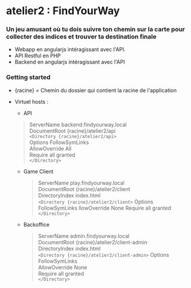 # atelier2 : FindYourWay

### Un jeu amusant où tu dois suivre ton chemin sur la carte pour collecter des indices et trouver ta destination finale

* Webapp en angularjs intéragissant avec l'API.
* API Restful en PHP
* Backend en angularjs intéragissant avec l'API

### Getting started

* {racine} = Chemin du dossier qui contient la racine de l'application
* Virtuel hosts :
   
   - API
   
    > ServerName backend.findyourway.local  
      DocumentRoot {racine}/atelier2/api  
      `<Directory {racine}/atelier2/api>`  
      Options FollowSymLinks  
      AllowOverride All  
      Require all granted  
      `</Directory>`
     
   - Game Client
    
      > ServerName play.findyourway.local  
       DocumentRoot {racine}/atelier2/client  
       DirectoryIndex index.html  
       `<Directory {racine}/atelier2/client>`
       Options FollowSymLinks
       llowOverride None
       Require all granted
       `</Directory>`
      
   - Backoffice
     
      > ServerName admin.findyourway.local  
       DocumentRoot {racine}/atelier2/client-admin  
       DirectoryIndex index.html  
      `<Directory {racine}/atelier2/client-admin>`
         Options FollowSymLinks  
         AllowOverride None  
         Require all granted  
       `</Directory>`
       

```
